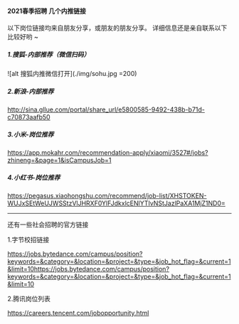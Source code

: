 #### 2021春季招聘 几个内推链接

以下岗位链接均来自朋友分享，或朋友的朋友分享。
详细信息还是亲自联系以下比较好哟 ~

##### 1.搜狐-内部推荐（微信扫码）

![alt 搜狐内推微信打开](./img/sohu.jpg =200)

##### 2.新浪-内部推荐

http://sina.gllue.com/portal/share_url/e5800585-9492-438b-b71d-c70873aafb50

##### 3.小米-岗位推荐

https://app.mokahr.com/recommendation-apply/xiaomi/3527#/jobs?zhineng=&page=1&isCampusJob=1

##### 4.小红书-岗位推荐

https://pegasus.xiaohongshu.com/recommend/job-list/XHSTOKEN-WUJxSEtWeUJWSStzVlJHRXF0YlFJdkxlcENlYTIvNStJazlPaXA1MjZ1ND0=

----

还有一些社会招聘的官方链接

1.字节校招链接

https://jobs.bytedance.com/campus/position?keywords=&category=&location=&project=&type=&job_hot_flag=&current=1&limit=10https://jobs.bytedance.com/campus/position?keywords=&category=&location=&project=&type=&job_hot_flag=&current=1&limit=10

2.腾讯岗位列表

https://careers.tencent.com/jobopportunity.html

